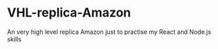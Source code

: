 # VHL-replica-Amazon
An  very high level replica Amazon just to practise my React and Node.js skills
